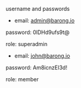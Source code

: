 username and passwords   
  
 - email: admin@barong.io
 
  password: 0lDHd9ufs9t@
  
  role: superadmin
    
 - email: john@barong.io
  
  password: Am8icnzEI3d!
  
  role: member
    
